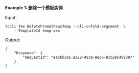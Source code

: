 **Example 1: 删除一个模板实例**



Input: 

```
tccli tke DeletePrometheusTemp --cli-unfold-argument  \
    --TemplateId temp-xxx
```

Output: 
```
{
    "Response": {
        "RequestId": "eac6b301-a322-493a-8e36-83b295459397"
    }
}
```

